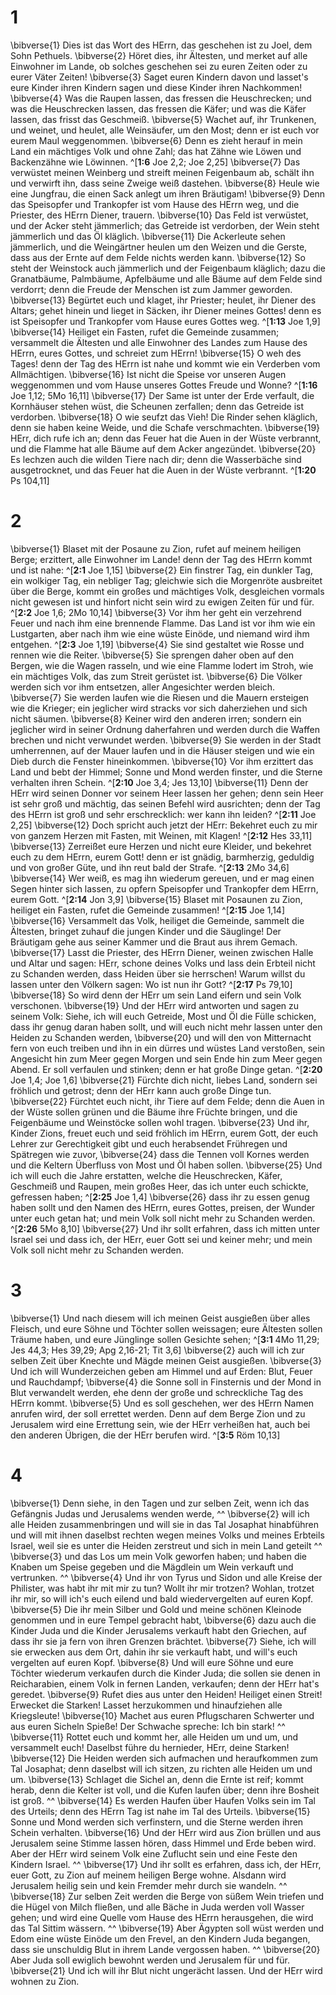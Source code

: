 # 1
\bibverse{1} Dies ist das Wort des HErrn, das geschehen ist zu Joel, dem Sohn Pethuels. \bibverse{2} Höret dies, ihr Ältesten, und merket auf alle Einwohner im Lande, ob solches geschehen sei zu euren Zeiten oder zu eurer Väter Zeiten! \bibverse{3} Saget euren Kindern davon und lasset's eure Kinder ihren Kindern sagen und diese Kinder ihren Nachkommen! \bibverse{4} Was die Raupen lassen, das fressen die Heuschrecken; und was die Heuschrecken lassen, das fressen die Käfer; und was die Käfer lassen, das frisst das Geschmeiß. \bibverse{5} Wachet auf, ihr Trunkenen, und weinet, und heulet, alle Weinsäufer, um den Most; denn er ist euch vor eurem Maul weggenommen. \bibverse{6} Denn es zieht herauf in mein Land ein mächtiges Volk und ohne Zahl; das hat Zähne wie Löwen und Backenzähne wie Löwinnen. ^[**1:6** Joe 2,2; Joe 2,25] \bibverse{7} Das verwüstet meinen Weinberg und streift meinen Feigenbaum ab, schält ihn und verwirft ihn, dass seine Zweige weiß dastehen. \bibverse{8} Heule wie eine Jungfrau, die einen Sack anlegt um ihren Bräutigam! \bibverse{9} Denn das Speisopfer und Trankopfer ist vom Hause des HErrn weg, und die Priester, des HErrn Diener, trauern. \bibverse{10} Das Feld ist verwüstet, und der Acker steht jämmerlich; das Getreide ist verdorben, der Wein steht jämmerlich und das Öl kläglich. \bibverse{11} Die Ackerleute sehen jämmerlich, und die Weingärtner heulen um den Weizen und die Gerste, dass aus der Ernte auf dem Felde nichts werden kann. \bibverse{12} So steht der Weinstock auch jämmerlich und der Feigenbaum kläglich; dazu die Granatbäume, Palmbäume, Apfelbäume und alle Bäume auf dem Felde sind verdorrt; denn die Freude der Menschen ist zum Jammer geworden. \bibverse{13} Begürtet euch und klaget, ihr Priester; heulet, ihr Diener des Altars; gehet hinein und lieget in Säcken, ihr Diener meines Gottes! denn es ist Speisopfer und Trankopfer vom Hause eures Gottes weg. ^[**1:13** Joe 1,9] \bibverse{14} Heiliget ein Fasten, rufet die Gemeinde zusammen; versammelt die Ältesten und alle Einwohner des Landes zum Hause des HErrn, eures Gottes, und schreiet zum HErrn! \bibverse{15} O weh des Tages! denn der Tag des HErrn ist nahe und kommt wie ein Verderben vom Allmächtigen. \bibverse{16} Ist nicht die Speise vor unseren Augen weggenommen und vom Hause unseres Gottes Freude und Wonne? ^[**1:16** Joe 1,12; 5Mo 16,11] \bibverse{17} Der Same ist unter der Erde verfault, die Kornhäuser stehen wüst, die Scheunen zerfallen; denn das Getreide ist verdorben. \bibverse{18} O wie seufzt das Vieh! Die Rinder sehen kläglich, denn sie haben keine Weide, und die Schafe verschmachten. \bibverse{19} HErr, dich rufe ich an; denn das Feuer hat die Auen in der Wüste verbrannt, und die Flamme hat alle Bäume auf dem Acker angezündet. \bibverse{20} Es lechzen auch die wilden Tiere nach dir; denn die Wasserbäche sind ausgetrocknet, und das Feuer hat die Auen in der Wüste verbrannt. ^[**1:20** Ps 104,11] 
   
# 2
\bibverse{1} Blaset mit der Posaune zu Zion, rufet auf meinem heiligen Berge; erzittert, alle Einwohner im Lande! denn der Tag des HErrn kommt und ist nahe: ^[**2:1** Joe 1,15] \bibverse{2} Ein finstrer Tag, ein dunkler Tag, ein wolkiger Tag, ein nebliger Tag; gleichwie sich die Morgenröte ausbreitet über die Berge, kommt ein großes und mächtiges Volk, desgleichen vormals nicht gewesen ist und hinfort nicht sein wird zu ewigen Zeiten für und für. ^[**2:2** Joe 1,6; 2Mo 10,14] \bibverse{3} Vor ihm her geht ein verzehrend Feuer und nach ihm eine brennende Flamme. Das Land ist vor ihm wie ein Lustgarten, aber nach ihm wie eine wüste Einöde, und niemand wird ihm entgehen. ^[**2:3** Joe 1,19] \bibverse{4} Sie sind gestaltet wie Rosse und rennen wie die Reiter. \bibverse{5} Sie sprengen daher oben auf den Bergen, wie die Wagen rasseln, und wie eine Flamme lodert im Stroh, wie ein mächtiges Volk, das zum Streit gerüstet ist. \bibverse{6} Die Völker werden sich vor ihm entsetzen, aller Angesichter werden bleich. \bibverse{7} Sie werden laufen wie die Riesen und die Mauern ersteigen wie die Krieger; ein jeglicher wird stracks vor sich daherziehen und sich nicht säumen. \bibverse{8} Keiner wird den anderen irren; sondern ein jeglicher wird in seiner Ordnung daherfahren und werden durch die Waffen brechen und nicht verwundet werden. \bibverse{9} Sie werden in der Stadt umherrennen, auf der Mauer laufen und in die Häuser steigen und wie ein Dieb durch die Fenster hineinkommen. \bibverse{10} Vor ihm erzittert das Land und bebt der Himmel; Sonne und Mond werden finster, und die Sterne verhalten ihren Schein. ^[**2:10** Joe 3,4; Jes 13,10] \bibverse{11} Denn der HErr wird seinen Donner vor seinem Heer lassen her gehen; denn sein Heer ist sehr groß und mächtig, das seinen Befehl wird ausrichten; denn der Tag des HErrn ist groß und sehr erschrecklich: wer kann ihn leiden? ^[**2:11** Joe 2,25] \bibverse{12} Doch spricht auch jetzt der HErr: Bekehret euch zu mir von ganzem Herzen mit Fasten, mit Weinen, mit Klagen! ^[**2:12** Hes 33,11] \bibverse{13} Zerreißet eure Herzen und nicht eure Kleider, und bekehret euch zu dem HErrn, eurem Gott! denn er ist gnädig, barmherzig, geduldig und von großer Güte, und ihn reut bald der Strafe. ^[**2:13** 2Mo 34,6] \bibverse{14} Wer weiß, es mag ihn wiederum gereuen, und er mag einen Segen hinter sich lassen, zu opfern Speisopfer und Trankopfer dem HErrn, eurem Gott. ^[**2:14** Jon 3,9] \bibverse{15} Blaset mit Posaunen zu Zion, heiliget ein Fasten, rufet die Gemeinde zusammen! ^[**2:15** Joe 1,14] \bibverse{16} Versammelt das Volk, heiliget die Gemeinde, sammelt die Ältesten, bringet zuhauf die jungen Kinder und die Säuglinge! Der Bräutigam gehe aus seiner Kammer und die Braut aus ihrem Gemach. \bibverse{17} Lasst die Priester, des HErrn Diener, weinen zwischen Halle und Altar und sagen: HErr, schone deines Volks und lass dein Erbteil nicht zu Schanden werden, dass Heiden über sie herrschen! Warum willst du lassen unter den Völkern sagen: Wo ist nun ihr Gott? ^[**2:17** Ps 79,10] \bibverse{18} So wird denn der HErr um sein Land eifern und sein Volk verschonen. \bibverse{19} Und der HErr wird antworten und sagen zu seinem Volk: Siehe, ich will euch Getreide, Most und Öl die Fülle schicken, dass ihr genug daran haben sollt, und will euch nicht mehr lassen unter den Heiden zu Schanden werden, \bibverse{20} und will den von Mitternacht fern von euch treiben und ihn in ein dürres und wüstes Land verstoßen, sein Angesicht hin zum Meer gegen Morgen und sein Ende hin zum Meer gegen Abend. Er soll verfaulen und stinken; denn er hat große Dinge getan. ^[**2:20** Joe 1,4; Joe 1,6] \bibverse{21} Fürchte dich nicht, liebes Land, sondern sei fröhlich und getrost; denn der HErr kann auch große Dinge tun. \bibverse{22} Fürchtet euch nicht, ihr Tiere auf dem Felde; denn die Auen in der Wüste sollen grünen und die Bäume ihre Früchte bringen, und die Feigenbäume und Weinstöcke sollen wohl tragen. \bibverse{23} Und ihr, Kinder Zions, freuet euch und seid fröhlich im HErrn, eurem Gott, der euch Lehrer zur Gerechtigkeit gibt und euch herabsendet Frühregen und Spätregen wie zuvor, \bibverse{24} dass die Tennen voll Kornes werden und die Keltern Überfluss von Most und Öl haben sollen. \bibverse{25} Und ich will euch die Jahre erstatten, welche die Heuschrecken, Käfer, Geschmeiß und Raupen, mein großes Heer, das ich unter euch schickte, gefressen haben; ^[**2:25** Joe 1,4] \bibverse{26} dass ihr zu essen genug haben sollt und den Namen des HErrn, eures Gottes, preisen, der Wunder unter euch getan hat; und mein Volk soll nicht mehr zu Schanden werden. ^[**2:26** 5Mo 8,10] 
            \bibverse{27} Und ihr sollt erfahren, dass ich mitten unter Israel sei und dass ich, der HErr, euer Gott sei und keiner mehr; und mein Volk soll nicht mehr zu Schanden werden.
# 3
\bibverse{1} Und nach diesem will ich meinen Geist ausgießen über alles Fleisch, und eure Söhne und Töchter sollen weissagen; eure Ältesten sollen Träume haben, und eure Jünglinge sollen Gesichte sehen; ^[**3:1** 4Mo 11,29; Jes 44,3; Hes 39,29; Apg 2,16-21; Tit 3,6] \bibverse{2} auch will ich zur selben Zeit über Knechte und Mägde meinen Geist ausgießen. \bibverse{3} Und ich will Wunderzeichen geben am Himmel und auf Erden: Blut, Feuer und Rauchdampf; \bibverse{4} die Sonne soll in Finsternis und der Mond in Blut verwandelt werden, ehe denn der große und schreckliche Tag des HErrn kommt. \bibverse{5} Und es soll geschehen, wer des HErrn Namen anrufen wird, der soll errettet werden. Denn auf dem Berge Zion und zu Jerusalem wird eine Errettung sein, wie der HErr verheißen hat, auch bei den anderen Übrigen, die der HErr berufen wird. ^[**3:5** Röm 10,13] 
 
# 4
\bibverse{1} Denn siehe, in den Tagen und zur selben Zeit, wenn ich das Gefängnis Judas und Jerusalems wenden werde, ^^ \bibverse{2} will ich alle Heiden zusammenbringen und will sie in das Tal Josaphat hinabführen und will mit ihnen daselbst rechten wegen meines Volks und meines Erbteils Israel, weil sie es unter die Heiden zerstreut und sich in mein Land geteilt ^^ \bibverse{3} und das Los um mein Volk geworfen haben; und haben die Knaben um Speise gegeben und die Mägdlein um Wein verkauft und vertrunken. ^^ \bibverse{4} Und ihr von Tyrus und Sidon und alle Kreise der Philister, was habt ihr mit mir zu tun? Wollt ihr mir trotzen? Wohlan, trotzet ihr mir, so will ich's euch eilend und bald wiedervergelten auf euren Kopf. \bibverse{5} Die ihr mein Silber und Gold und meine schönen Kleinode genommen und in eure Tempel gebracht habt, \bibverse{6} dazu auch die Kinder Juda und die Kinder Jerusalems verkauft habt den Griechen, auf dass ihr sie ja fern von ihren Grenzen brächtet. \bibverse{7} Siehe, ich will sie erwecken aus dem Ort, dahin ihr sie verkauft habt, und will's euch vergelten auf euren Kopf. \bibverse{8} Und will eure Söhne und eure Töchter wiederum verkaufen durch die Kinder Juda; die sollen sie denen in Reicharabien, einem Volk in fernen Landen, verkaufen; denn der HErr hat's geredet. \bibverse{9} Rufet dies aus unter den Heiden! Heiliget einen Streit! Erwecket die Starken! Lasset herzukommen und hinaufziehen alle Kriegsleute! \bibverse{10} Machet aus euren Pflugscharen Schwerter und aus euren Sicheln Spieße! Der Schwache spreche: Ich bin stark! ^^ \bibverse{11} Rottet euch und kommt her, alle Heiden um und um, und versammelt euch! Daselbst führe du hernieder, HErr, deine Starken! \bibverse{12} Die Heiden werden sich aufmachen und heraufkommen zum Tal Josaphat; denn daselbst will ich sitzen, zu richten alle Heiden um und um. \bibverse{13} Schlaget die Sichel an, denn die Ernte ist reif; kommt herab, denn die Kelter ist voll, und die Kufen laufen über; denn ihre Bosheit ist groß. ^^ \bibverse{14} Es werden Haufen über Haufen Volks sein im Tal des Urteils; denn des HErrn Tag ist nahe im Tal des Urteils. \bibverse{15} Sonne und Mond werden sich verfinstern, und die Sterne werden ihren Schein verhalten. \bibverse{16} Und der HErr wird aus Zion brüllen und aus Jerusalem seine Stimme lassen hören, dass Himmel und Erde beben wird. Aber der HErr wird seinem Volk eine Zuflucht sein und eine Feste den Kindern Israel. ^^ \bibverse{17} Und ihr sollt es erfahren, dass ich, der HErr, euer Gott, zu Zion auf meinem heiligen Berge wohne. Alsdann wird Jerusalem heilig sein und kein Fremder mehr durch sie wandeln. ^^ \bibverse{18} Zur selben Zeit werden die Berge von süßem Wein triefen und die Hügel von Milch fließen, und alle Bäche in Juda werden voll Wasser gehen; und wird eine Quelle vom Hause des HErrn herausgehen, die wird das Tal Sittim wässern. ^^ \bibverse{19} Aber Ägypten soll wüst werden und Edom eine wüste Einöde um den Frevel, an den Kindern Juda begangen, dass sie unschuldig Blut in ihrem Lande vergossen haben. ^^ \bibverse{20} Aber Juda soll ewiglich bewohnt werden und Jerusalem für und für. \bibverse{21} Und ich will ihr Blut nicht ungerächt lassen. Und der HErr wird wohnen zu Zion.